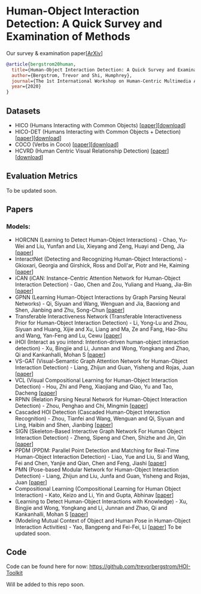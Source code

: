 # Human-Object Interaction Detection: A Quick Survey and Examination of Methods


Our survey & examination paper[[ArXiv](https://arxiv.org/abs/2009.12950)]
```BibTex
@article{bergstrom20human,
  title={Human-Object Interaction Detection: A Quick Survey and Examination of Methods},
  author={Bergstrom, Trevor and Shi, Humphrey},
  journal={The 1st International Workshop on Human-Centric Multimedia Analysis at ACM Multimedia Conference},
  year={2020}
}
```

## Datasets
* HICO (Humans Interacting with Common Objects) [[paper](https://www.cv-foundation.org/openaccess/content_iccv_2015/papers/Chao_HICO_A_Benchmark_ICCV_2015_paper.pdf)][[download](http://www-personal.umich.edu/~ywchao/hico/)]
* HICO-DET (Humans Interacting with Common Objects + Detection) [[paper](https://arxiv.org/pdf/1702.05448.pdf)][[download](http://www-personal.umich.edu/~ywchao/hico/)]
* COCO (Verbs in Coco) [[paper](https://arxiv.org/pdf/1505.04474.pdf)][[download](https://github.com/s-gupta/v-coco)]
* HCVRD (Human Centric Visual Relationship Detection) [[paper](https://arxiv.org/pdf/1705.09892.pdf)][[download](https://github.com/bohanzhuang/HCVRD-a-benchmark-for-large-scale-Human-Centered-Visual-Relationship-Detection)]
## Evaluation Metrics
To be updated soon.
## Papers
### Models:
* HORCNN (Learning to Detect Human-Object Interactions) - Chao, Yu-Wei and Liu, Yunfan and Liu, Xieyang and Zeng, Huayi and Deng, Jia [[paper](https://www.cv-foundation.org/openaccess/content_iccv_2015/papers/Chao_HICO_A_Benchmark_ICCV_2015_paper.pdf)]
* InteractNet (Detecting and Recognizing Human-Object Interactions) - Gkioxari, Georgia and Girshick, Ross and Doll'ar, Piotr and He, Kaiming [[paper](https://arxiv.org/pdf/1704.07333.pdf)]
* iCAN (iCAN: Instance-Centric Attention Network for Human-Object Interaction Detection) - Gao, Chen and Zou, Yuliang and Huang, Jia-Bin [[paper](https://arxiv.org/pdf/1808.10437.pdf)]
* GPNN (Learning Human-Object Interactions by Graph Parsing Neural Networks) - Qi, Siyuan and Wang, Wenguan and Jia, Baoxiong and Shen, Jianbing and Zhu, Song-Chun [[paper](https://arxiv.org/pdf/1808.07962.pdf)]
* Transferable Interactiveness Network (Transferable Interactiveness Prior for Human-Object Interaction Detection) - Li, Yong-Lu and Zhou, Siyuan and Huang, Xijie and Xu, Liang and Ma, Ze and Fang, Hao-Shu and Wang, Yan-Feng and Lu, Cewu [[paper](https://arxiv.org/pdf/1811.08264.pdf)]
* iHOI (Interact as you intend: Intention-driven human-object interaction detection) - Xu, Bingjie and Li, Junnan and Wong, Yongkang and Zhao, Qi and Kankanhalli, Mohan S [[paper](https://arxiv.org/pdf/1808.09796.pdf)]
* VS-GAT (Visual-Semantic Graph Attention Network for Human-Object Interaction Detection) - Liang, Zhijun and Guan, Yisheng and Rojas, Juan [[paper](https://arxiv.org/pdf/2001.02302.pdf)]
* VCL (Visual Compositional Learning for Human-Object Interaction Detection) - Hou, Zhi and Peng, Xiaojiang and Qiao, Yu and Tao, Dacheng [[paper](https://arxiv.org/pdf/2007.12407.pdf)]
* RPNN (Relation Parsing Neural Network for Human-Object Interaction Detection) - Zhou, Penghao and Chi, Mingmin [[paper](https://openaccess.thecvf.com/content_ICCV_2019/papers/Zhou_Relation_Parsing_Neural_Network_for_Human-Object_Interaction_Detection_ICCV_2019_paper.pdf)]
* Cascaded HOI Detection (Cascaded Human-Object Interaction Recognition) - Zhou, Tianfei and Wang, Wenguan and Qi, Siyuan and Ling, Haibin and Shen, Jianbing [[paper](https://arxiv.org/pdf/2003.04262.pdf)]
* SIGN (Skeleton-Based Interactive Graph Network For Human Object Interaction Detection) - Zheng, Sipeng and Chen, Shizhe and Jin, Qin [[paper](https://ieeexplore.ieee.org/document/9102755)]
* PPDM (PPDM: Parallel Point Detection and Matching for Real-Time Human-Object Interaction Detection) - Liao, Yue and Liu, Si and Wang, Fei and Chen, Yanjie and Qian, Chen and Feng, Jiashi [[paper](https://arxiv.org/pdf/1912.12898.pdf)]
* PMN (Pose-based Modular Network for Human-Object Interaction Detection) - Liang, Zhijun and Liu, Junfa and Guan, Yisheng and Rojas, Juan [[paper](https://arxiv.org/pdf/2008.02042.pdf)]
* Compositional Learning (Compositional Learning for Human Object Interaction) - Kato, Keizo and Li, Yin and Gupta, Abhinav [[paper](https://openaccess.thecvf.com/content_ECCV_2018/papers/Keizo_Kato_Compositional_Learning_of_ECCV_2018_paper.pdf)]
* (Learning to Detect Human-Object Interactions with Knowledge) - Xu, Bingjie and Wong, Yongkang and Li, Junnan and Zhao, Qi and Kankanhalli, Mohan S [[paper](https://www-users.cs.umn.edu/~qzhao/publications/pdf/xu2019cvpr.pdf)]
* (Modeling Mutual Context of Object and Human Pose in Human-Object Interaction Activities) - Yao, Bangpeng and Fei-Fei, Li [[paper](http://vision.stanford.edu/pdf/YaoFei-Fei_CVPR2010b.pdf)]
To be updated soon.
## Code
Code can be found here for now: https://github.com/trevorbergstrom/HOI-Toolkit

Will be added to this repo soon.
